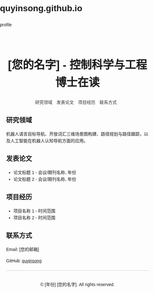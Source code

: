 # quyinsong.github.io
profile

<!DOCTYPE html>
<html lang="zh-CN">
<head>
    <meta charset="UTF-8">
    <meta name="viewport" content="width=device-width, initial-scale=1.0">
    <title>控制科学与工程博士 - [您的名字]</title>
    <style>
        body {
            font-family: 'Arial', sans-serif;
            line-height: 1.6;
            margin: 0;
            padding: 0;
        }
        .container {
            max-width: 800px;
            margin: 20px auto;
            padding: 20px;
        }
        header {
            text-align: center;
            margin-bottom: 20px;
        }
        header h1 {
            font-size: 36px;
        }
        nav {
            text-align: center;
            margin-bottom: 20px;
        }
        nav ul {
            list-style: none;
            padding: 0;
        }
        nav ul li {
            display: inline;
            margin-right: 10px;
        }
        nav ul li a {
            text-decoration: none;
            color: #333;
        }
        section {
            margin-bottom: 20px;
        }
        footer {
            text-align: center;
            margin-top: 20px;
            padding-top: 20px;
            border-top: 1px solid #ccc;
        }
    </style>
</head>
<body>
    <div class="container">
        <header>
            <h1>[您的名字] - 控制科学与工程博士在读</h1>
        </header>
        <nav>
            <ul>
                <li><a href="#research">研究领域</a></li>
                <li><a href="#publications">发表论文</a></li>
                <li><a href="#projects">项目经历</a></li>
                <li><a href="#contact">联系方式</a></li>
            </ul>
        </nav>
        <section id="research">
            <h2>研究领域</h2>
            <p>机器人语言目标导航、开放词汇三维场景图构建、路径规划与路径跟踪，以及人工智能在机器人认知导航方面的应用。</p>
        </section>
        <section id="publications">
            <h2>发表论文</h2>
            <ul>
                <!-- 在这里添加您的论文列表 -->
                <li>论文标题 1 - 会议/期刊名称, 年份</li>
                <li>论文标题 2 - 会议/期刊名称, 年份</li>
                <!-- 更多论文... -->
            </ul>
        </section>
        <section id="projects">
            <h2>项目经历</h2>
            <ul>
                <!-- 在这里添加您的项目列表 -->
                <li>项目名称 1 - 时间范围</li>
                <li>项目名称 2 - 时间范围</li>
                <!-- 更多项目... -->
            </ul>
        </section>
        <section id="contact">
            <h2>联系方式</h2>
            <p>Email: [您的邮箱]</p>
            <p>GitHub: <a href="https://github.com/quyinsong">quyinsong</a></p>
            <!-- 在这里添加其他联系方式，如LinkedIn、Twitter等 -->
        </section>
        <footer>
            <p>&copy; [年份] [您的名字]. All rights reserved.</p>
        </footer>
    </div>
</body>
</html>

